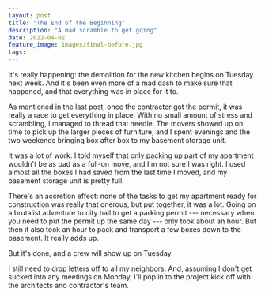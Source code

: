 ```yaml
---
layout: post
title: "The End of the Beginning"
description: "A mad scramble to get going"
date: 2022-04-02
feature_image: images/final-before.jpg
tags: 
---
```


It's really happening: the demolition for the new kitchen begins on Tuesday next week. And it's been even more of a mad dash to make sure that happened, and that everything was in place for it to.

<!--more-->

As mentioned in the last post, once the contractor got the permit, it was really a race to get everything in place. With no small amount of stress and scrambling, I managed to thread that needle. The movers showed up on time to pick up the larger pieces of furniture, and I spent evenings and the two weekends bringing box after box to my basement storage unit.

It was a lot of work. I told myself that only packing up part of my apartment wouldn't be as bad as a full-on move, and I'm not sure I was right. I used almost all the boxes I had saved from the last time I moved, and my basement storage unit is pretty full.

There's an accretion effect: none of the tasks to get my apartment ready for construction was really that onerous, but put together, it was a lot. Going on a brutalist adventure to city hall to get a parking permit --- necessary when you need to put the permit up the same day --- only took about an hour. But then it also took an hour to pack and transport a few boxes down to the basement. It really adds up.

But it's done, and a crew will show up on Tuesday.

I still need to drop letters off to all my neighbors. And, assuming I don't get sucked into any meetings on Monday, I'll pop in to the project kick off with the architects and contractor's team.


